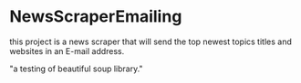 # NewsScraperEmailing
this project is a news scraper that will send the top newest topics titles and websites in an E-mail address.

"a testing of beautiful soup library."
